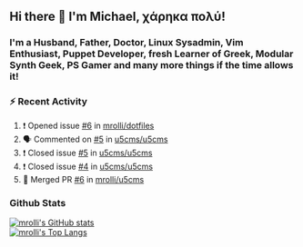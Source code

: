 ## Hi there 👋 I'm Michael, χάρηκα πολύ!

<!--
**mrolli/mrolli** is a ✨ _special_ ✨ repository because its `README.md` (this file) appears on your GitHub profile.

Here are some ideas to get you started:

- 🔭 I’m currently working on ...
- 🌱 I’m currently learning ...
- 👯 I’m looking to collaborate on ...
- 🤔 I’m looking for help with ...
- 💬 Ask me about ...
- 📫 How to reach me: ...
- 😄 Pronouns: ...
- ⚡ Fun fact: ...
-->

### I'm a Husband, Father, Doctor, Linux Sysadmin, Vim Enthusiast, Puppet Developer, fresh Learner of Greek, Modular Synth Geek, PS Gamer and many more things if the time allows it!

### :zap: Recent Activity

<!--START_SECTION:activity-->
1. ❗️ Opened issue [#6](https://github.com/mrolli/dotfiles/issues/6) in [mrolli/dotfiles](https://github.com/mrolli/dotfiles)
2. 🗣 Commented on [#5](https://github.com/u5cms/u5cms/issues/5) in [u5cms/u5cms](https://github.com/u5cms/u5cms)
3. ❗️ Closed issue [#5](https://github.com/u5cms/u5cms/issues/5) in [u5cms/u5cms](https://github.com/u5cms/u5cms)
4. ❗️ Closed issue [#4](https://github.com/u5cms/u5cms/issues/4) in [u5cms/u5cms](https://github.com/u5cms/u5cms)
5. 🎉 Merged PR [#6](https://github.com/mrolli/u5cms/pull/6) in [mrolli/u5cms](https://github.com/mrolli/u5cms)
<!--END_SECTION:activity-->

### Github Stats
[![mrolli's GitHub stats](https://github-readme-stats.vercel.app/api?username=mrolli&count_private=true&show_icons=true&theme=onedark)](https://github.com/anuraghazra/github-readme-stats)  
[![mrolli's Top Langs](https://github-readme-stats.vercel.app/api/top-langs/?username=mrolli&count_private=true&theme=onedark&hide=c%2B%2B,c,html,cmake,makefile&layout=compact)](https://github.com/anuraghazra/github-readme-stats)
